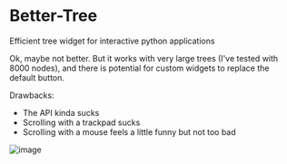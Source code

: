 # Better-Tree
Efficient tree widget for interactive python applications

Ok, maybe not better. But it works with very large trees (I've tested with 8000 nodes), and there is potential for custom widgets to replace the default button.

Drawbacks:
* The API kinda sucks
* Scrolling with a trackpad sucks
* Scrolling with a mouse feels a little funny but not too bad

![image](https://user-images.githubusercontent.com/48299585/155903772-17fc3497-cffa-4ae2-b03d-ad38e2fbd3d1.png)

